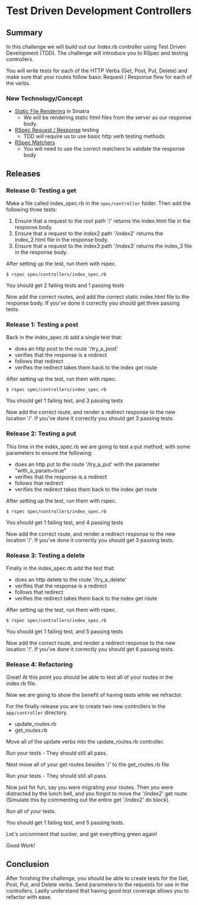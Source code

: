 # Test Driven Development Controllers

## Summary
In this challenge we will build out our Index.rb controller using Test Driven Development (TDD). The challenge will introduce you to RSpec and testing controllers.

You will write tests for each of the HTTP Verbs (Get, Post, Put, Delete) and make sure that your routes follow basic Request / Response flow for each of the verbs.


### New Technology/Concept

- [Static File Rendering](http://stackoverflow.com/questions/2437390/serving-static-files-with-sinatra) in Sinatra
  - We will be rendering static html files from the server as our response body.
- [RSpec Request / Response](http://www.sinatrarb.com/testing.html) testing
  - TDD will require us to use basic http verb testing methods
- [RSpec Matchers](http://www.relishapp.com/rspec/rspec-expectations/docs/built-in-matchers)
  - You will need to use the correct matchers to validate the response body


## Releases

### Release 0: Testing a get
Make a file called index_spec.rb in the ```spec/controller``` folder. Then add the following three tests:

1. Ensure that a request to the root path '/' returns the index.html file in the response body.
2. Ensure that a request to the index2 path '/index2' returns the index_2.html file in the response body.
3. Ensure that a request to the index3 path '/index3' returns the index_3 file in the response body.

After setting up the test, run them with rspec.

```
$ rspec spec/controllers/index_spec.rb
```

You should get 2 failing tests and 1 passing tests

Now add the correct routes, and add the correct static index.html file to the response body. If you've done it correctly you should get three passing tests.


### Release 1: Testing a post
Back in the index_spec.rb add a single test that:

- does an http post to the route '/try_a_post'
- verifies that the response is a redirect
- follows that redirect
- verifies the redirect takes them back to the index get route

After setting up the test, run them with rspec.

```
$ rspec spec/controllers/index_spec.rb
```
You should get 1 failing test, and 3 passing tests

Now add the correct route, and render a redirect response to the new location '/'. If you've done it correctly you should get 3 passing tests.


### Release 2: Testing a put
This time in the index_spec.rb we are going to test a put method, with some parameters to ensure the following:

- does an http put to the route '/try_a_put' with the parameter "with_a_param=true"
- verifies that the response is a redirect
- follows that redirect
- verifies the redirect takes them back to the index get route

After setting up the test, run them with rspec.

```
$ rspec spec/controllers/index_spec.rb
```
You should get 1 failing test, and 4 passing tests

Now add the correct route, and render a redirect response to the new location '/'. If you've done it correctly you should get 3 passing tests.


### Release 3: Testing a delete
Finally in the index_spec.rb add the test that:

- does an http delete to the route '/try_a_delete'
- verifies that the response is a redirect
- follows that redirect
- verifies the redirect takes them back to the index get route

After setting up the test, run them with rspec.

```
$ rspec spec/controllers/index_spec.rb
```
You should get 1 failing test, and 5 passing tests

Now add the correct route, and render a redirect response to the new location '/'. If you've done it correctly you should get 6 passing tests.


### Release 4: Refactoring
Great! At this point you should be able to test all of your routes in the index.rb file.

Now we are going to show the benefit of having tests while we refractor.

For the finally release you are to create two new controllers in the ```app/controller``` directory.

- update_routes.rb
- get_routes.rb

Move all of the update verbs into the update_routes.rb controller.

Run your tests - They should still all pass.

Next move all of your get routes besides '/' to the get_routes.rb file

Run your tests - They should still all pass.

Now just for fun, say you were migrating your routes. Then you were distracted by the lunch bell, and you forgot to move the '/index2' get route. (Simulate this by commenting out the entire get '/index2' do block).

Run all of your tests.

You should get 1 failing test, and 5 passing tests.

Let's uncomment that sucker, and get everything green again!

Good Work!

## Conclusion
After finishing the challenge, you should be able to create tests for the Get, Post, Put, and Delete verbs. Send parameters to the requests for use in the controllers. Lastly understand that having good test coverage allows you to refactor with ease.

